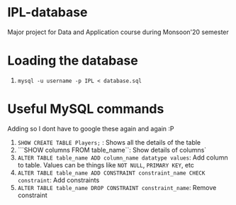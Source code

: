# IPL-database
Major project for Data and Application course during Monsoon'20 semester

# Loading the database
1. ```mysql -u username -p IPL < database.sql```

# Useful MySQL commands
Adding so I dont have to google these again and again :P
1. ```SHOW CREATE TABLE Players;``` : Shows all the details of the table
2. ```SHOW columns FROM table_name``: Show details of columns`
2. ```ALTER TABLE table_name ADD column_name datatype values```: Add column to table. Values can be things like ```NOT NULL```, ```PRIMARY KEY```, etc
3. ```ALTER TABLE table_name ADD CONSTRAINT constraint_name CHECK constraint```: Add constraints
4. ```ALTER TABLE table_name DROP CONSTRAINT constraint_name```: Remove constraint
